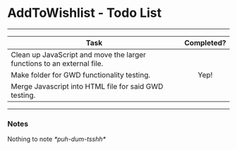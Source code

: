 <h1>AddToWishlist - Todo List</h1>

<hr>

| Task                                                                  | Completed?       |
| --------------------------------------------------------------------- | :--------------: |
| Clean up JavaScript and move the larger functions to an external file.|                  |
| Make folder for GWD functionality testing.                            | Yep!             |
| Merge Javascript into HTML file for said GWD testing.                 |                  |


<hr>

<h3>Notes</h3>
<p>Nothing to note <em>*puh-dum-tsshh*</em></p>
